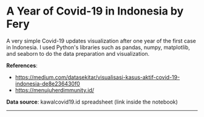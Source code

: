 # A Year of Covid-19 in Indonesia by Fery

<p>A very simple Covid-19 updates visualization after one year of the first case in Indonesia. I used Python's libraries such as pandas, numpy, matplotlib, and seaborn to do the data preparation and visualization.</p>

**References**:
- https://medium.com/datasekitar/visualisasi-kasus-aktif-covid-19-indonesia-de8e236430f0
- https://menujuherdimmunity.id/

**Data source**: kawalcovid19.id spreadsheet (link inside the notebook)

---
